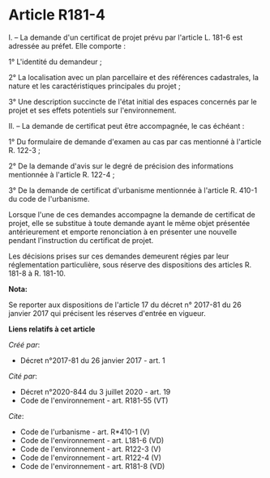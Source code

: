 # Article R181-4

I. – La demande d'un certificat de projet prévu par l'article L. 181-6 est adressée au préfet. Elle comporte :

1° L'identité du demandeur ;

2° La localisation avec un plan parcellaire et des références cadastrales, la nature et les caractéristiques principales du
projet ;

3° Une description succincte de l'état initial des espaces concernés par le projet et ses effets potentiels sur
l'environnement.

II. – La demande de certificat peut être accompagnée, le cas échéant :

1° Du formulaire de demande d'examen au cas par cas mentionné à l'article R. 122-3 ;

2° De la demande d'avis sur le degré de précision des informations mentionnée à l'article R. 122-4 ;

3° De la demande de certificat d'urbanisme mentionnée à l'article R. 410-1 du code de l'urbanisme.

Lorsque l'une de ces demandes accompagne la demande de certificat de projet, elle se substitue à toute demande ayant le même
objet présentée antérieurement et emporte renonciation à en présenter une nouvelle pendant l'instruction du certificat de
projet.

Les décisions prises sur ces demandes demeurent régies par leur réglementation particulière, sous réserve des  dispositions
des articles R. 181-8 à R. 181-10.

**Nota:**

Se reporter aux dispositions de l'article 17 du décret n° 2017-81 du 26 janvier 2017 qui précisent les réserves d'entrée en
vigueur.

**Liens relatifs à cet article**

_Créé par_:

  - Décret n°2017-81 du 26 janvier 2017 - art. 1

_Cité par_:

  - Décret n°2020-844 du 3 juillet 2020 - art. 19
  - Code de l'environnement - art. R181-55 (VT)

_Cite_:

  - Code de l'urbanisme - art. R*410-1 (V)
  - Code de l'environnement - art. L181-6 (VD)
  - Code de l'environnement - art. R122-3 (V)
  - Code de l'environnement - art. R122-4 (V)
  - Code de l'environnement - art. R181-8 (VD)
